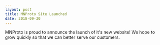```yaml
---
layout: post
title: MNProto Site Launched
date: 2018-09-30
---
```


MNProto is proud to announce the launch of it's new website! We hope to grow quickly so that we can better serve our customers.
